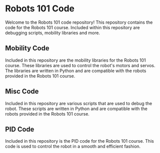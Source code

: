 <h1> Robots 101 Code </h1>

Welcome to the Robots 101 code repository! This repository contains the code for the Robots 101 course. Included within this repository are debugging scripts, mobility libraries and more.

## Mobility Code

Included in this repository are the mobility libraries for the Robots 101 course. These libraries are used to control the robot's motors and servos. The libraries are written in Python and are compatible with the robots provided in the Robots 101 course.

## Misc Code

Included in this repository are various scripts that are used to debug the robot. These scripts are written in Python and are compatible with the robots provided in the Robots 101 course.

## PID Code

Included in this repository is the PID code for the Robots 101 course. This code is used to control the robot in a smooth and efficient fashion. 